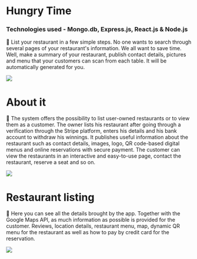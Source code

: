 # Hungry Time
<h3 align="left">Technologies used - Mongo.db, Express.js, React.js & Node.js</h3>
<p>🍔 List your restaurant in a few simple steps. No one wants to search through several pages of your restaurant's information. We all want to save time. Well, make a summary of your restaurant, publish contact details, pictures and menu that your customers can scan from each table. It will be automatically generated for you.
</p>
<a href="https://github.com/bogdanbz93/Hungry-Time" target="blank"><img src="https://user-images.githubusercontent.com/60348906/193573777-c3c7be40-ac7b-4d35-837e-6f306ed47769.png" /></a>

# About it
<p>🥓 The system offers the possibility to list user-owned restaurants or to view them as a customer. The owner lists his restaurant after going through a verification through the Stripe platform, enters his details and his bank account to withdraw his winnings. It publishes useful information about the restaurant such as contact details, images, logo, QR code-based digital menus and online reservations with secure payment. The customer can view the restaurants in an interactive and easy-to-use page, contact the restaurant, reserve a seat and so on.</p>

<img src="https://user-images.githubusercontent.com/60348906/193583951-f8457de8-1637-4417-b895-7618b8db268b.png" />

# Restaurant listing
<p>🌮 Here you can see all the details brought by the app. Together with the Google Maps API, as much information as possible is provided for the customer. Reviews, location details, restaurant menu, map, dynamic QR menu for the restaurant as well as how to pay by credit card for the reservation.</p>
<img src="https://user-images.githubusercontent.com/60348906/193585976-7d91eec9-82e2-4066-8d3d-cb3d23f0a65d.png" />
